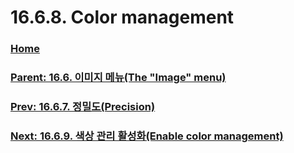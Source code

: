 # 16.6.8. Color management

### [Home](./00-home.md)
### [Parent: 16.6. 이미지 메뉴(The "Image" menu)](./16-06-00-the-image-menu.md)
### [Prev: 16.6.7. 정밀도(Precision)](./16-06-07-00-precision.md)
### [Next: 16.6.9. 색상 관리 활성화(Enable color management)](./16-06-09-enable-color-management.md)
